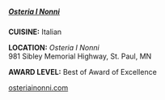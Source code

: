 <h5><a href="https://osteriainonni.com" target="_blank" onclick="ga('send', 'event', 'OutBoundLinks', 'https://osteriainonni.com', 'Osteria I Nonni');">Osteria I Nonni</a></h5>

**CUISINE:** Italian

**LOCATION:** *Osteria I Nonni*<br>
981 Sibley Memorial Highway, St. Paul, MN

**AWARD LEVEL:** Best of Award of Excellence

<a href="https://osteriainonni.com" target="_blank" onclick="ga('send', 'event', 'OutBoundLinks', 'https://osteriainonni.com', 'Osteria I Nonni');">osteriainonni.com</a>
